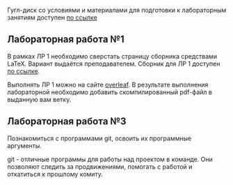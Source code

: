Гугл-диск со условиями и материалами для подготовки к лабораторным занятиям доступен
[по ссылке](https://drive.google.com/drive/folders/16fEpAx6KRqgLw5d04KHxVPeL6GJhixnS)

## Лабораторная работа №1
В рамках ЛР 1 необходимо сверстать страницу сборника средствами LaTeX. Вариант выдаётся преподавателем. Сборник для ЛР 1 доступен [по ссылке](https://proc.ostis.net/proc/Proceedings%20OSTIS-2024.pdf).

Выполнять ЛР 1 можно на сайте [overleaf](https://www.overleaf.com/learn). В результате выполнения лабораторной необходимо добавить скомпилированный pdf-файл в выданную вам ветку.

## Лабораторная работа №3
Познакомиться с программами git, освоить их программные аргументы.


git - отличные программы для работы над проектом в команде. Они позволяют следить за продвижениями, помогать с работой и откатиться к прошлому комиту.